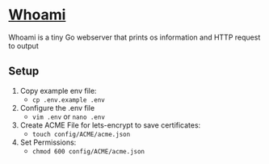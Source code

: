 # [Whoami](https://hub.docker.com/r/containous/whoami)
Whoami is a tiny Go webserver that prints os information and HTTP request to output

## Setup
1. Copy example env file:
   - ```cp .env.example .env```
2. Configure the .env file
   - ```vim .env``` or ```nano .env```
3. Create ACME File for lets-encrypt to save certificates:
   - ```touch config/ACME/acme.json```
4. Set Permissions:
   - ```chmod 600 config/ACME/acme.json```
